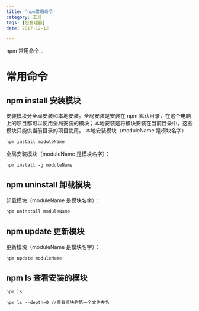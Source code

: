```yaml
---
title: 'npm常用命令'
category: 工具
tags: [包管理器]
date: 2017-12-12

---
```


npm 常用命令...

<!-- more -->

# 常用命令

## npm install 安装模块

安装模块分全局安装和本地安装。全局安装是安装在 npm 默认目录，在这个电脑上的项目都可以使用全局安装的模块；本地安装是将模块安装在当前目录中，这些模块只能供当前目录的项目使用。
本地安装模块（moduleName 是模块名字）：

```txt
npm install moduleName
```

全局安装模块（moduleName 是模块名字）：

```txt
npm install -g moduleName
```

## npm uninstall 卸载模块

卸载模块（moduleName 是模块名字）：

```txt
npm uninstall moduleName
```

## npm update 更新模块

更新模块（moduleName 是模块名字）：

```txt
npm update moduleName
```

## npm ls 查看安装的模块

```txt
npm ls
```

```txt
npm ls --depth=0 //查看模块的第一个文件夹名
```
